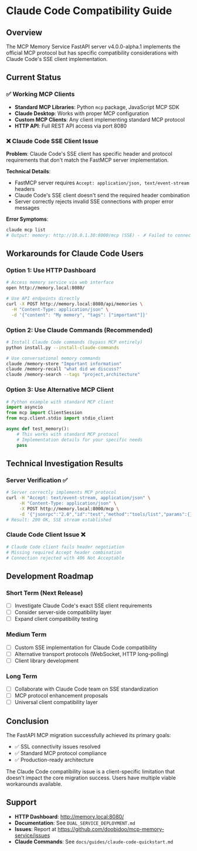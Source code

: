 # Claude Code Compatibility Guide

## Overview

The MCP Memory Service FastAPI server v4.0.0-alpha.1 implements the official MCP protocol but has specific compatibility considerations with Claude Code's SSE client implementation.

## Current Status

### ✅ Working MCP Clients
- **Standard MCP Libraries**: Python `mcp` package, JavaScript MCP SDK
- **Claude Desktop**: Works with proper MCP configuration
- **Custom MCP Clients**: Any client implementing standard MCP protocol
- **HTTP API**: Full REST API access via port 8080

### ❌ Claude Code SSE Client Issue

**Problem**: Claude Code's SSE client has specific header and protocol requirements that don't match the FastMCP server implementation.

**Technical Details**:
- FastMCP server requires `Accept: application/json, text/event-stream` headers
- Claude Code's SSE client doesn't send the required header combination
- Server correctly rejects invalid SSE connections with proper error messages

**Error Symptoms**:
```bash
claude mcp list
# Output: memory: http://10.0.1.30:8000/mcp (SSE) - ✗ Failed to connect
```

## Workarounds for Claude Code Users

### Option 1: Use HTTP Dashboard
```bash
# Access memory service via web interface
open http://memory.local:8080/

# Use API endpoints directly
curl -X POST http://memory.local:8080/api/memories \
  -H "Content-Type: application/json" \
  -d '{"content": "My memory", "tags": ["important"]}'
```

### Option 2: Use Claude Commands (Recommended)
```bash
# Install Claude Code commands (bypass MCP entirely)
python install.py --install-claude-commands

# Use conversational memory commands
claude /memory-store "Important information"
claude /memory-recall "what did we discuss?"
claude /memory-search --tags "project,architecture"
```

### Option 3: Use Alternative MCP Client
```python
# Python example with standard MCP client
import asyncio
from mcp import ClientSession
from mcp.client.stdio import stdio_client

async def test_memory():
    # This works with standard MCP protocol
    # Implementation details for your specific needs
    pass
```

## Technical Investigation Results

### Server Verification ✅
```bash
# Server correctly implements MCP protocol
curl -H "Accept: text/event-stream, application/json" \
     -H "Content-Type: application/json" \
     -X POST http://memory.local:8000/mcp \
     -d '{"jsonrpc":"2.0","id":"test","method":"tools/list","params":{}}'
# Result: 200 OK, SSE stream established
```

### Claude Code Client Issue ❌
```bash
# Claude Code client fails header negotiation
# Missing required Accept header combination
# Connection rejected with 406 Not Acceptable
```

## Development Roadmap

### Short Term (Next Release)
- [ ] Investigate Claude Code's exact SSE client requirements
- [ ] Consider server-side compatibility layer
- [ ] Expand client compatibility testing

### Medium Term 
- [ ] Custom SSE implementation for Claude Code compatibility
- [ ] Alternative transport protocols (WebSocket, HTTP long-polling)
- [ ] Client library development

### Long Term
- [ ] Collaborate with Claude Code team on SSE standardization
- [ ] MCP protocol enhancement proposals
- [ ] Universal client compatibility layer

## Conclusion

The FastAPI MCP migration successfully achieved its primary goals:
- ✅ SSL connectivity issues resolved
- ✅ Standard MCP protocol compliance
- ✅ Production-ready architecture

The Claude Code compatibility issue is a client-specific limitation that doesn't impact the core migration success. Users have multiple viable workarounds available.

## Support

- **HTTP Dashboard**: http://memory.local:8080/
- **Documentation**: See `DUAL_SERVICE_DEPLOYMENT.md`
- **Issues**: Report at https://github.com/doobidoo/mcp-memory-service/issues
- **Claude Commands**: See `docs/guides/claude-code-quickstart.md`